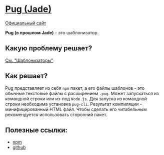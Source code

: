[self]: data/html/template-engine/pug
# [Pug (Jade)][self]

[site]: https://pugjs.org
[Официальный сайт][site]

**Pug (в прошлом Jade)** - это шаблонизатор.

## Какую проблему решает?
[См. "Шаблонизаторы"](data/html/template-engine)

## Как решает?
Pug представляет из себя `npm` пакет, а его файлы шаблонов - это обычные текстовые файлы с расширением `.pug`. Может запускаться из командной строки или из-под `Node.js`. Для запуска из командной строки необходима установка `pug-cli`. Результат компиляции - минифицированный HTML файл. Чтобы сделать его читабельным рекомендуется использовать сторонний пакет.

## Полезные ссылки:
- [npm](https://www.npmjs.com/package/pug)
- [github](https://github.com/pugjs/pug)
